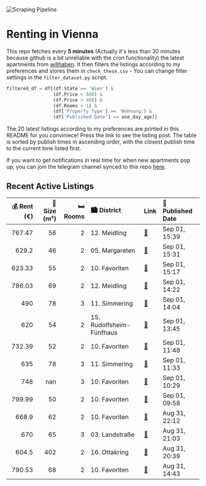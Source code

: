 ![Scraping Pipeline](https://github.com/AthomsG/renting-in-vienna/actions/workflows/run_pipeline.yml/badge.svg)


# Renting in Vienna

This repo fetches every **5 minutes** (Actually it's less than 30 minutes because github is a bit unreliable with the cron functionality) the latest apartments from [willhaben](https://www.willhaben.at/).
It then filters the listings according to my preferences and stores them in `check_these.csv` - You can change filter settings in the `filter_dataset.py` script.

```python
filtered_df = df[(df.State == 'Wien') & 
                 (df.Price < 800) &
                 (df.Price > 400) &
                 (df.Rooms > 1) &
                 (df['Property Type'] == 'Wohnung') &
                 (df['Published Date'] >= one_day_ago)]
```

The 20 latest listings according to my preferences are printed in this README for you conviniece! Press the link to see the listing post.
The table is sorted by publish times in ascending order, with the closest publish time to the current time listed first.

If you want to get notifications in real time for when new apartments pop up, you can join the telegram channel synced to this repo [here](https://t.me/+1HPAYOf5BSsyNTlk).

## Recent Active Listings

|   💰 Rent (€) |   📏 Size (m²) |   🛏️ Rooms | 🏙️ District              | Link                                                                                                                                                                                                                                 | 📅 Published Date   |
|-------------:|--------------:|-----------:|:-------------------------|:-------------------------------------------------------------------------------------------------------------------------------------------------------------------------------------------------------------------------------------|:-------------------|
|       767.47 |            56 |          2 | 12. Meidling             | [🔗](https://www.willhaben.at/iad/immobilien/d/mietwohnungen/wien/wien-1120-meidling/loftartige-2--zimmer-altbauwohnung-in-1120-1140615600/)                                                                                          | Sep 01, 15:39      |
|       629.2  |            46 |          2 | 05. Margareten           | [🔗](https://www.willhaben.at/iad/immobilien/d/mietwohnungen/wien/wien-1050-margareten/gem%C3%BCtliche-singlewohnung-n%C3%A4he-matzleinsdorferplatz-951298317/)                                                                       | Sep 01, 15:31      |
|       623.33 |            55 |          2 | 10. Favoriten            | [🔗](https://www.willhaben.at/iad/immobilien/d/mietwohnungen/wien/wien-1100-favoriten/direktvergabe-mit-wiener-wohnticket%21-zentrale-ruhige-2-zimmer-wohnung-n%C3%A4he-u1-%28mit-balkon%29-1239753074/)                              | Sep 01, 15:17      |
|       786.03 |            69 |          2 | 12. Meidling             | [🔗](https://www.willhaben.at/iad/immobilien/d/mietwohnungen/wien/wien-1120-meidling/helle-2-zimmer-dachgescho%C3%9Fwohnung-mit-loggia---1120-wien-erlgasse-21-23-1622952647/)                                                        | Sep 01, 14:22      |
|       490    |            78 |          3 | 11. Simmering            | [🔗](https://www.willhaben.at/iad/immobilien/d/mietwohnungen/wien/wien-1110-simmering/gro%C3%9Fz%C3%BCgige-wg-wohnung-f%C3%BCr-3-personen-geeignet---zentrale-lage-&-gute-anbindung-1547786603/)                                      | Sep 01, 14:04      |
|       620    |            54 |          2 | 15. Rudolfsheim-Fünfhaus | [🔗](https://www.willhaben.at/iad/immobilien/d/mietwohnungen/wien/wien-1150-rudolfsheim-f%C3%BCnfhaus/direktvergabe-gemeindewohnung-991009041/)                                                                                       | Sep 01, 13:45      |
|       732.39 |            52 |          2 | 10. Favoriten            | [🔗](https://www.willhaben.at/iad/immobilien/d/mietwohnungen/wien/wien-1100-favoriten/charmante-vollsanierte-2-zimmer-wohnung-in-1100-wien---ideal-zum-wohlf%C3%BChlen%21-1368477675/)                                                | Sep 01, 11:48      |
|       635    |            78 |          3 | 11. Simmering            | [🔗](https://www.willhaben.at/iad/immobilien/d/mietwohnungen/wien/wien-1110-simmering/wg-taugliche-mietwohnung---2-getrennte-schlafzimmer-%2B-gemeinschaftsbereich-1130799131/)                                                       | Sep 01, 11:33      |
|       748    |           nan |          3 | 10. Favoriten            | [🔗](https://www.willhaben.at/iad/immobilien/d/mietwohnungen/wien/wien-1100-favoriten/attraktives-wohnen-mitten-im-sonnwendviertel-1482246041/)                                                                                       | Sep 01, 10:29      |
|       799.99 |            50 |          2 | 10. Favoriten            | [🔗](https://www.willhaben.at/iad/immobilien/d/mietwohnungen/wien/wien-1100-favoriten/2-zimmer-neubauwohnung-inkl-k%C3%BCche-loggia-au%C3%9Fenfl%C3%A4che-und-kellerabteil-/-hs17-top-a-11-1408893401/)                               | Sep 01, 09:58      |
|       668.9  |            62 |          2 | 10. Favoriten            | [🔗](https://www.willhaben.at/iad/immobilien/d/mietwohnungen/wien/wien-1100-favoriten/gemeindewohnung-im-10.-bezirk-2-zimmer%2B-1-nebenzimmer%28nur-mit-wohnticket-f%C3%BCr-2-zimmer-bis-31.08.2025%29-1644978842/)                   | Aug 31, 22:12      |
|       670    |            65 |          3 | 03. Landstraße           | [🔗](https://www.willhaben.at/iad/immobilien/d/mietwohnungen/wien/wien-1030-landstra%C3%9Fe/gemeindewohnung-direktvergabe-1187438720/)                                                                                                | Aug 31, 21:03      |
|       604.5  |           402 |          2 | 16. Ottakring            | [🔗](https://www.willhaben.at/iad/immobilien/d/mietwohnungen/wien/wien-1160-ottakring/sch%C3%B6ne-zwei-zimmer-wohnung-zweiter-stock-mit-lift-%2Averf%C3%BCgbar-ab-01.10.2025%2A-960058710/)                                           | Aug 31, 20:39      |
|       790.53 |            68 |          2 | 10. Favoriten            | [🔗](https://www.willhaben.at/iad/immobilien/d/mietwohnungen/wien/wien-1100-favoriten/nur-an-sozialbau-mieter%21-wundersch%C3%B6ne-2-zimmer--sozialbau-genossenschaftswohnung-mit-balkon-&-moderner-k%C3%BCche-abzugeben-1586064481/) | Aug 31, 14:43      |
